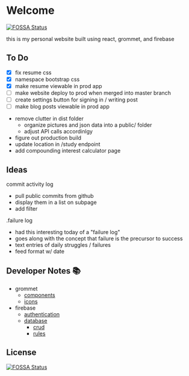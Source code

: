 # Welcome
[![FOSSA Status](https://app.fossa.io/api/projects/git%2Bgithub.com%2Fisaacadams%2Fpersonalwebsite.svg?type=shield)](https://app.fossa.io/projects/git%2Bgithub.com%2Fisaacadams%2Fpersonalwebsite?ref=badge_shield)

this is my personal website built using react, grommet, and firebase

## To Do
- [x] fix resume css
- [x] namespace bootstrap css
- [x] make resume viewable in prod app
- [ ] make website deploy to prod when merged into master branch
- [ ] create settings button for signing in / writing post
- [ ] make blog posts viewable in prod app
- remove clutter in dist folder
   - organize pictures and json data into a public/ folder
   - adjust API calls accordinlgy
- figure out production build
- update location in /study endpoint
- add compounding interest calculator page

## Ideas

commit activity log
- pull public commits from github
- display them in a list on subpage
- add filter

.failure log
- had this interesting today of a "failure log"
- goes along with the concept that failure is the precursor to success
- text entries of daily struggles / failures
- feed format w/ date

## Developer Notes 📚
- grommet
   - [components](https://v2.grommet.io/components)
   - [icons](https://icons.grommet.io)
- firebase
   - [authentication]()
   - [database]()
      - [crud](https://bezkoder.com/react-firebase-hooks-crud/)
      - [rules](https://firebase.google.com/docs/database/security/rules-conditions)

## License
[![FOSSA Status](https://app.fossa.io/api/projects/git%2Bgithub.com%2Fisaacadams%2Fpersonalwebsite.svg?type=large)](https://app.fossa.io/projects/git%2Bgithub.com%2Fisaacadams%2Fpersonalwebsite?ref=badge_large)